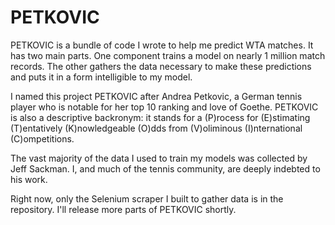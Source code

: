 # PETKOVIC

PETKOVIC is a bundle of code I wrote to help me predict WTA matches. It has two main parts. One component trains a model on nearly 1 million match records. The other gathers the data necessary to make these predictions and puts it in a form intelligible to my model. 

I named this project PETKOVIC after Andrea Petkovic, a German tennis player who is notable for her top 10 ranking and love of Goethe. PETKOVIC is also a descriptive backronym: it stands for a (P)rocess for (E)stimating (T)entatively (K)nowledgeable (O)dds from (V)oliminous (I)nternational (C)ompetitions. 

The vast majority of the data I used to train my models was collected by Jeff Sackman. I, and much of the tennis community, are deeply indebted to his work. 

Right now, only the Selenium scraper I built to gather data is in the repository. I'll release more parts of PETKOVIC shortly. 
